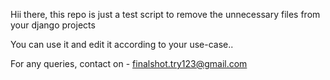 Hii there, this repo is just a test script to remove the unnecessary files from your django projects

You can use it and edit it according to your use-case..

For any queries, contact on - finalshot.try123@gmail.com
